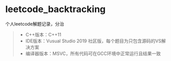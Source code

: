 # leetcode_backtracking
个人leetcode解题记录，分治
> + C++版本：C++11
> + IDE版本：Vusual Studio 2019 社区版，每个题目为只包含源码的VS解决方案
> + 编译器版本：MSVC，所有代码可在GCC环境中正常运行且结果一致
